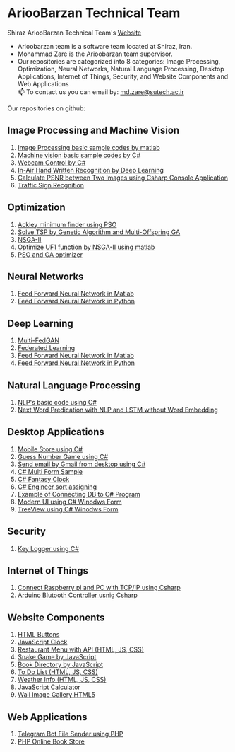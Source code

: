 <h1>AriooBarzan Technical Team</h1>
 
Shiraz AriooBarzan Technical Team's <a href="https://arioo.ir">Website</a>
 
- Arioobarzan team is a software team located at Shiraz, Iran.
- Mohammad Zare is the Arioobarzan team supervisor.
- Our repositories are categorized into 8 categories: Image Processing, Optimization, Neural Networks, Natural Language Processing, Desktop Applications, Internet of Things, Security, and Website Components and Web Applications <br />
📫 To contact us you can email by: md.zare@sutech.ac.ir


Our repositories on github:

<h2>Image Processing and Machine Vision</h2>
<ol>
  <li><a href="https://github.com/arioobarzan/Matlab_Image_Processing">Image Processing basic sample codes by matlab</a></li>
  <li><a href="https://github.com/arioobarzan/Machine-vision-basics-using-csharp">Machine vision basic sample codes by C#</a></li>
  <li><a href="https://github.com/arioobarzan/Webcam-Control-usnig-Csharp">Webcam Control by C#</a></li>
  <li><a href="https://github.com/arioobarzan/In-Air-Handwritten-Recognition">In-Air Hand Written Recognition by Deep Learning</a></li>
  <li><a href="https://github.com/arioobarzan/Calculate-PSNR-between-Two-Images-using-Csharp-Console-App">Calculate PSNR between Two Images using Csharp Console Application</a></li>
  <li><a href="https://github.com/arioobarzan/Traffic-Sign-Recgnition">Traffic Sign Recgnition</a></li>
  
 
</ol>

<h2>Optimization</h2>
<ol>
  <li><a href="https://github.com/arioobarzan/Find-the-global-minimum-of-ackley-function-using-pso">Ackley minimum finder using PSO</a></li>
  <li><a href="https://github.com/arioobarzan/TSP-by-GA-and-MOGA">Solve TSP by Genetic Algorithm and Multi-Offspring GA</a></li>
  <li><a href="https://github.com/arioobarzan/NSGA-II">NSGA-II</a></li>
  <li><a href="https://github.com/arioobarzan/Optimize-UF1-by-NSGA-II-using-matlab">Optimize UF1 function by NSGA-II using matlab</a></li>
  <li><a href="https://github.com/arioobarzan/PSO-and-GA-Optimizer">PSO and GA optimizer</a></li>
  
</ol>

<h2>Neural Networks</h2>
<ol>
  <li><a href="https://github.com/arioobarzan/Simple-Neural-network">Feed Forward Neural Network in Matlab</a></li>
  <li><a href="https://github.com/arioobarzan/Feed-Forward-Neural-Network-in-Python">Feed Forward Neural Network in Python</a></li>
</ol>

<h2>Deep Learning</h2>
<ol>
  <li><a href="https://github.com/arioobarzan/Multi-Fed-GAN">Multi-FedGAN</a></li>
  <li><a href="https://github.com/arioobarzan/federated-learning">Federated Learning</a></li>
  <li><a href="https://github.com/arioobarzan/Simple-Neural-network">Feed Forward Neural Network in Matlab</a></li>
  <li><a href="https://github.com/arioobarzan/Feed-Forward-Neural-Network-in-Python">Feed Forward Neural Network in Python</a></li>
</ol>

<h2>Natural Language Processing</h2>
<ol>
  <li><a href="https://github.com/arioobarzan/Text-Tools">NLP's basic code using C#</a></li>
  <li><a href="https://github.com/arioobarzan/Next-Word-Prediction-with-NLP-and-LSTM">Next Word Predication with NLP and LSTM without Word Embedding</a></li>
</ol>

<h2>Desktop Applications</h2>
<ol>
 
  <li><a href="https://github.com/arioobarzan/Mobile-Store-Sample-Code-in-CSharp--Persian-">Mobile Store using C#</a></li>
  <li><a href="https://github.com/arioobarzan/Guess-Number-Game">Guess Number Game using C#</a></li>
  <li><a href="https://github.com/arioobarzan/Send_Gmail_Using_Csharp">Send email by Gmail from desktop using C#</a></li>
  <li><a href="https://github.com/arioobarzan/Multi_Form">C# Multi Form Sample</a></li>
  <li><a href="https://github.com/arioobarzan/Fantasy-Clock-using-CSharp">C# Fantasy Clock</a></li>
  <li><a href="https://github.com/arioobarzan/Mohandes-Nazer">C# Engineer sort assigning </a></li>
  <li><a href="https://github.com/arioobarzan/DB-Example-using-csharp">Example of Connecting DB to C# Program</a></li>
  <li><a href="https://github.com/arioobarzan/Modern-UI-using-C--TAB">Modern UI using C# Winodws Form</a></li>
  <li><a href="https://github.com/arioobarzan/Using-TreeView-in-CSharp">TreeView using C# Winodws Form</a></li>
  
</ol>
<h2>Security</h2>
<ol>
  <li><a href="https://github.com/arioobarzan/Key-Logger-using-Csharp">Key Logger using C#</a></li>
</ol>

<h2>Internet of Things</h2>
<ol>
  <li><a href="https://github.com/arioobarzan/raspberry_windows_connect_tcp_ip">Connect Raspberry pi and PC with TCP/IP using Csharp </a></li>
  <li><a href="https://github.com/arioobarzan/Arduino-Blutooth-Controller-usnig-Csharp"> Arduino Blutooth Controller usnig Csharp </a></li>
</ol>


<h2>Website Components</h2>
<ol>
  <li><a href="https://github.com/arioobarzan/Buttons">HTML Buttons </a></li>
  <li><a href="https://github.com/arioobarzan/js-clock">JavaScript Clock</a></li>
  <li><a href="https://github.com/arioobarzan/restaurant-menu">Restaurant Menu with API (HTML, JS, CSS)</a></li>
  <li><a href="https://github.com/arioobarzan/snake-game-js">Snake Game by JavaScript</a></li>
  <li><a href="https://github.com/arioobarzan/books-directory">Book Directory by JavaScript</a></li>
  <li><a href="https://github.com/arioobarzan/todo-list">To Do List (HTML, JS, CSS)</a></li>
  <li><a href="https://github.com/arioobarzan/weather-info">Weather Info (HTML, JS, CSS)</a></li>
  <li><a href="https://github.com/arioobarzan/js-calculator">JavaScript Calculator</a></li>
  <li><a href="https://github.com/arioobarzan/Wall-Image-Gallery-HTML5">Wall Image Gallery HTML5</a></li>
 
</ol>
<h2>Web Applications</h2>
<ol>
  <li><a href="https://github.com/arioobarzan/Telegram-Bot-by-PHP">Telegram Bot File Sender using PHP</a></li>
  <li><a href="https://github.com/arioobarzan/PHP-Online-Book-Store">PHP Online Book Store</a></li>
 
</ol>
